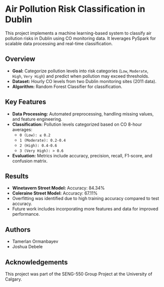 # Air Pollution Risk Classification in Dublin

This project implements a machine learning-based system to classify air pollution risks in Dublin using CO monitoring data. It leverages PySpark for scalable data processing and real-time classification.

## Overview
- **Goal:** Categorize pollution levels into risk categories (`Low`, `Moderate`, `High`, `Very High`) and predict when pollution may exceed thresholds.
- **Dataset:** Hourly CO levels from two Dublin monitoring sites (2011 data).
- **Algorithm:** Random Forest Classifier for classification.

## Key Features
- **Data Processing:** Automated preprocessing, handling missing values, and feature engineering.
- **Classification:** Pollution levels categorized based on CO 8-hour averages:
  - `0 (Low): ≤ 0.2`
  - `1 (Moderate): 0.2-0.4`
  - `2 (High): 0.4-0.6`
  - `3 (Very High): > 0.6`
- **Evaluation:** Metrics include accuracy, precision, recall, F1-score, and confusion matrix.

## Results
- **Winetavern Street Model:** Accuracy: 84.34%
- **Coleraine Street Model:** Accuracy: 67.11%
- Overfitting was identified due to high training accuracy compared to test accuracy.
- Future work includes incorporating more features and data for improved performance.

## Authors
- Tamerlan Ormanbayev
- Joshua Debele

## Acknowledgements
This project was part of the SENG-550 Group Project at the University of Calgary.

